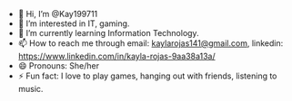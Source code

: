 - 👋 Hi, I’m @Kay199711
- 👀 I’m interested in IT, gaming.
- 🌱 I’m currently learning Information Technology.
- 📫 How to reach me through email: kaylarojas141@gmail.com, linkedin: https://www.linkedin.com/in/kayla-rojas-9aa38a13a/
- 😄 Pronouns: She/her
- ⚡ Fun fact: I love to play games, hanging out with friends, listening to music.

<!---
Kay199711/Kay199711 is a ✨ special ✨ repository because its `README.md` (this file) appears on your GitHub profile.
You can click the Preview link to take a look at your changes.
--->
